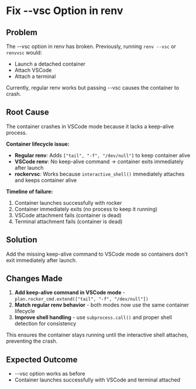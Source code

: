 # Fix --vsc Option in renv

## Problem
The --vsc option in renv has broken. Previously, running `renv --vsc` or `renvvsc` would:
- Launch a detached container
- Attach VSCode
- Attach a terminal

Currently, regular renv works but passing --vsc causes the container to crash.

## Root Cause
The container crashes in VSCode mode because it lacks a keep-alive process.

**Container lifecycle issue:**
- **Regular renv**: Adds `["tail", "-f", "/dev/null"]` to keep container alive
- **VSCode renv**: No keep-alive command → container exits immediately after launch
- **rockervsc**: Works because `interactive_shell()` immediately attaches and keeps container alive

**Timeline of failure:**
1. Container launches successfully with rocker
2. Container immediately exits (no process to keep it running)
3. VSCode attachment fails (container is dead)
4. Terminal attachment fails (container is dead)

## Solution
Add the missing keep-alive command to VSCode mode so containers don't exit immediately after launch.

## Changes Made
1. **Add keep-alive command in VSCode mode** - `plan.rocker_cmd.extend(["tail", "-f", "/dev/null"])`
2. **Match regular renv behavior** - both modes now use the same container lifecycle
3. **Improve shell handling** - use `subprocess.call()` and proper shell detection for consistency

This ensures the container stays running until the interactive shell attaches, preventing the crash.

## Expected Outcome
- --vsc option works as before
- Container launches successfully with VSCode and terminal attached